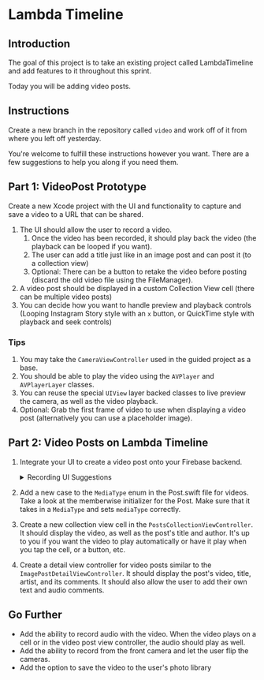 # Lambda Timeline 

## Introduction

The goal of this project is to take an existing project called LambdaTimeline and add features to it throughout this sprint. 

Today you will be adding video posts.

## Instructions

Create a new branch in the repository called `video` and work off of it from where you left off yesterday.

You're welcome to fulfill these instructions however you want. There are a few suggestions to help you along if you need them.

## Part 1: VideoPost Prototype

Create a new Xcode project with the UI and functionality to capture and save a video to a URL that can be shared.

1.  The UI should allow the user to record a video. 
    1. Once the video has been recorded, it should play back the video (the playback can be looped if you want).
    2. The user can add a title just like in an image post and can post it (to a collection view)
    3. Optional: There can be a button to retake the video before posting (discard the old video file using the FileManager).
2. A video post should be displayed in a custom Collection View cell (there can be multiple video posts)
3. You can decide how you want to handle preview and playback controls (Looping Instagram Story style with an `x` button, or QuickTime style with playback and seek controls)

### Tips

1. You may take the `CameraViewController` used in the guided project as a base. 
2. You should be able to play the video using the `AVPlayer` and `AVPlayerLayer` classes.
3. You can reuse the special `UIView` layer backed classes to live preview the camera, as well as the video playback.
4. Optional: Grab the first frame of video to use when displaying a video post (alternatively you can use a placeholder image).

## Part 2: Video Posts on Lambda Timeline
1. Integrate your UI to create a video post onto your Firebase backend.

    <details><summary>Recording UI Suggestions</summary>
    <p>

      - If you use the `CameraViewController` you may need to modify it so the video doesn't get stored to the user's photo library. Instead you can use the url that the `didFinishRecordingTo outPutFileURL: URL` method gives you back to send the video data to Firebase
    </p>
    </details>
2. Add a new case to the `MediaType` enum in the Post.swift file for videos. Take a look at the memberwise initializer for the Post. Make sure that it takes in a `MediaType` and sets `mediaType` correctly.
3. Create a new collection view cell in the `PostsCollectionViewController`. It should display the video, as well as the post's title and author. It's up to you if you want the video to play automatically or have it play when you tap the cell, or a button, etc.
4. Create a detail view controller for video posts similar to the `ImagePostDetailViewController`. It should display the post's video, title, artist, and its comments. It should also allow the user to add their own text and audio comments.

## Go Further

- Add the ability to record audio with the video. When the video plays on a cell or in the video post view controller, the audio should play as well.
- Add the ability to record from the front camera and let the user flip the cameras.
- Add the option to save the video to the user's photo library

